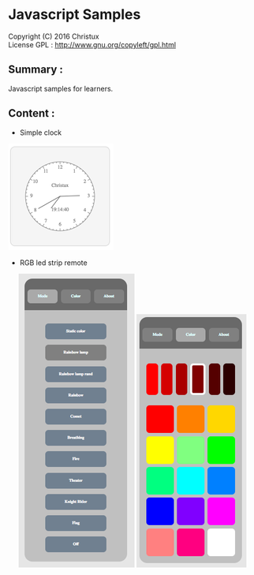 # Javascript Samples

Copyright (C) 2016 Christux</br>
License GPL : http://www.gnu.org/copyleft/gpl.html

## Summary :

Javascript samples for learners.

## Content :

<ul><li>Simple clock</li></ul>
<img src="SimpleClock/clock.png"/>
<ul><li>RGB led strip remote</li></ul>
<p align="center">
  <img src="Remote/remote1.png"/>
  <img src="Remote/remote2.png"/>
</p>